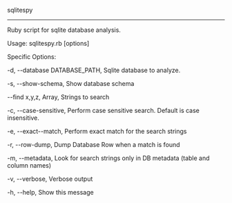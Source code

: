 sqlitespy

---------------------

Ruby script for sqlite database analysis. 

Usage: sqlitespy.rb [options]

Specific Options:

-d, --database DATABASE_PATH, Sqlite database to analyze.

-s, --show-schema, Show database schema

--find x,y,z, Array, Strings to search

-c, --case-sensitive, Perform case sensitive search. Default is case insensitive.

-e, --exact--match, Perform exact match for the search strings

-r, --row-dump, Dump Database Row when a match is found

-m, --metadata, Look for search strings only in DB metadata (table and column names)

-v, --verbose, Verbose output

-h, --help, Show this message
